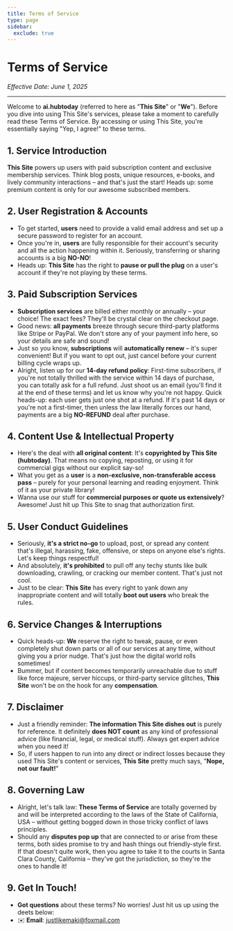 ```yaml
---
title: Terms of Service
type: page
sidebar:
  exclude: true
---
```

# Terms of Service

*Effective Date: June 1, 2025*

---

Welcome to **ai.hubtoday** (referred to here as "**This Site**" or "**We**"). Before you dive into using This Site's services, please take a moment to carefully read these Terms of Service. By accessing or using This Site, you're essentially saying "Yep, I agree!" to these terms.

## 1. Service Introduction
**This Site** powers up users with paid subscription content and exclusive membership services. Think blog posts, unique resources, e-books, and lively community interactions – and that's just the start! Heads up: some premium content is only for our awesome subscribed members.

## 2. User Registration & Accounts
- To get started, **users** need to provide a valid email address and set up a secure password to register for an account.
- Once you're in, **users** are fully responsible for their account's security and all the action happening within it. Seriously, transferring or sharing accounts is a big **NO-NO**!
- Heads up: **This Site** has the right to **pause or pull the plug** on a user's account if they're not playing by these terms.

## 3. Paid Subscription Services
- **Subscription services** are billed either monthly or annually – your choice! The exact fees? They'll be crystal clear on the checkout page.
- Good news: **all payments** breeze through secure third-party platforms like Stripe or PayPal. We don't store any of your payment info here, so your details are safe and sound!
- Just so you know, **subscriptions** will **automatically renew** – it's super convenient! But if you want to opt out, just cancel before your current billing cycle wraps up.
- Alright, listen up for our **14-day refund policy**: First-time subscribers, if you're not totally thrilled with the service within 14 days of purchase, you can totally ask for a full refund. Just shoot us an email (you'll find it at the end of these terms) and let us know why you're not happy. Quick heads-up: each user gets just one shot at a refund. If it's past 14 days or you're not a first-timer, then unless the law literally forces our hand, payments are a big **NO-REFUND** deal after purchase.

## 4. Content Use & Intellectual Property
- Here's the deal with **all original content**: It's **copyrighted by This Site (hubtoday)**. That means no copying, reposting, or using it for commercial gigs without our explicit say-so!
- What you get as a **user** is a **non-exclusive, non-transferable access pass** – purely for your personal learning and reading enjoyment. Think of it as your private library!
- Wanna use our stuff for **commercial purposes or quote us extensively**? Awesome! Just hit up This Site to snag that authorization first.

## 5. User Conduct Guidelines
- Seriously, **it's a strict no-go** to upload, post, or spread any content that's illegal, harassing, fake, offensive, or steps on anyone else's rights. Let's keep things respectful!
- And absolutely, **it's prohibited** to pull off any techy stunts like bulk downloading, crawling, or cracking our member content. That's just not cool.
- Just to be clear: **This Site** has every right to yank down any inappropriate content and will totally **boot out users** who break the rules.

## 6. Service Changes & Interruptions
- Quick heads-up: **We** reserve the right to tweak, pause, or even completely shut down parts or all of our services at any time, without giving you a prior nudge. That's just how the digital world rolls sometimes!
- Bummer, but if content becomes temporarily unreachable due to stuff like force majeure, server hiccups, or third-party service glitches, **This Site** won't be on the hook for any **compensation**.

## 7. Disclaimer
- Just a friendly reminder: **The information This Site dishes out** is purely for reference. It definitely **does NOT count** as any kind of professional advice (like financial, legal, or medical stuff). Always get expert advice when you need it!
- So, if users happen to run into any direct or indirect losses because they used This Site's content or services, **This Site** pretty much says, "**Nope, not our fault!**"

## 8. Governing Law
- Alright, let's talk law: **These Terms of Service** are totally governed by and will be interpreted according to the laws of the State of California, USA – without getting bogged down in those tricky conflict of laws principles.
- Should any **disputes pop up** that are connected to or arise from these terms, both sides promise to try and hash things out friendly-style first. If that doesn't quite work, then you agree to take it to the courts in Santa Clara County, California – they've got the jurisdiction, so they're the ones to handle it!

## 9. Get In Touch!
- **Got questions** about these terms? No worries! Just hit us up using the deets below:
- ✉️ **Email**: [justlikemaki@foxmail.com](mailto:justlikemaki@foxmail.com)